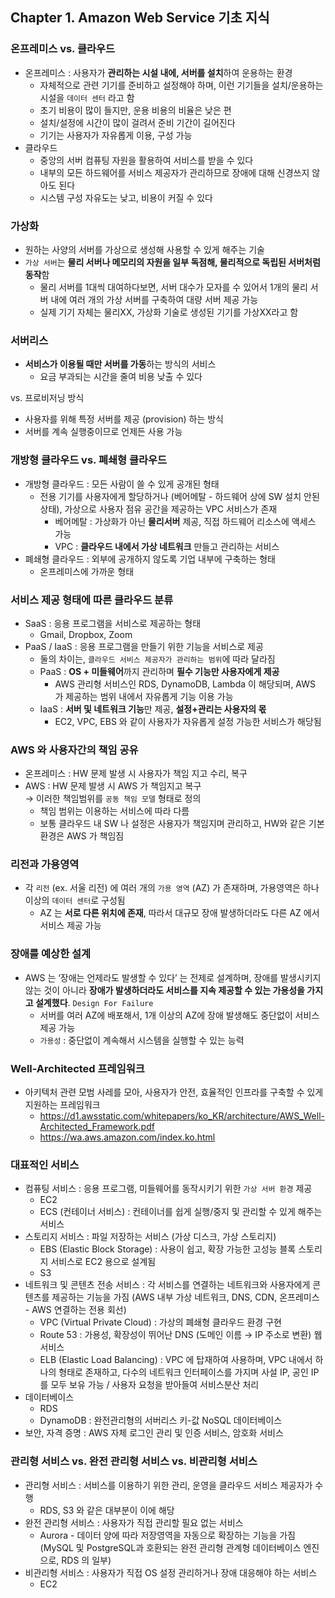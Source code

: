 ## Chapter 1. Amazon Web Service 기초 지식

### 온프레미스 vs. 클라우드

- 온프레미스 : 사용자가 **관리하는 시설 내에, 서버를 설치**하여 운용하는 환경
    - 자체적으로 관련 기기를 준비하고 설정해야 하며, 이런 기기들을 설치/운용하는 시설을 `데이터 센터` 라고 함
    - 초기 비용이 많이 들지만, 운용 비용의 비율은 낮은 편
    - 설치/설정에 시간이 많이 걸려서 준비 기간이 길어진다
    - 기기는 사용자가 자유롭게 이용, 구성 가능
- 클라우드
    - 중앙의 서버 컴퓨팅 자원을 활용하여 서비스를 받을 수 있다
    - 내부의 모든 하드웨어를 서비스 제공자가 관리하므로 장애에 대해 신경쓰지 않아도 된다
    - 시스템 구성 자유도는 낮고, 비용이 커질 수 있다

### 가상화

- 원하는 사양의 서버를 가상으로 생성해 사용할 수 있게 해주는 기술
- `가상 서버`는 **물리 서버나 메모리의 자원을 일부 독점해, 물리적으로 독립된 서버처럼 동작**함
    - 물리 서버를 1대씩 대여하다보면, 서버 대수가 모자를 수 있어서 1개의 물리 서버 내에 여러 개의 가상 서버를 구축하여 대량 서버 제공 가능
    - 실제 기기 자체는 물리XX, 가상화 기술로 생성된 기기를 가상XX라고 함

### 서버리스

- **서비스가 이용될 때만 서버를 가동**하는 방식의 서비스
    - 요금 부과되는 시간을 줄여 비용 낮출 수 있다

vs. 프로비저닝 방식

- 사용자를 위해 특정 서버를 제공 (provision) 하는 방식
- 서버를 계속 실행중이므로 언제든 사용 가능

### 개방형 클라우드 vs. 폐쇄형 클라우드

- 개방형 클라우드 : 모든 사람이 쓸 수 있게 공개된 형태
    - 전용 기기를 사용자에게 할당하거나 (베어메탈 - 하드웨어 상에 SW 설치 안된 상태), 가상으로 사용자 점유 공간을 제공하는 VPC 서비스가 존재
        - 베어메탈 : 가상화가 아닌 **물리서버** 제공, 직접 하드웨어 리소스에 액세스 가능
        - VPC : **클라우드 내에서 가상 네트워크** 만들고 관리하는 서비스
- 폐쇄형 클라우드 : 외부에 공개하지 않도록 기업 내부에 구축하는 형태
    - 온프레미스에 가까운 형태

### 서비스 제공 형태에 따른 클라우드 분류

- SaaS : 응용 프로그램을 서비스로 제공하는 형태
    - Gmail, Dropbox, Zoom
- PaaS / IaaS : 응용 프로그램을 만들기 위한 기능을 서비스로 제공
    - 둘의 차이는, `클라우드 서비스 제공자가 관리하는 범위`에 따라 달라짐
    - PaaS : **OS + 미들웨어**까지 관리하며 **필수 기능만 사용자에게 제공**
        - AWS 관리형 서비스인 RDS, DynamoDB, Lambda 이 해당되며, AWS 가 제공하는 범위 내에서 자유롭게 기능 이용 가능
    - IaaS : **서버 및 네트워크 기능**만 제공, **설정+관리는 사용자의 몫**
        - EC2, VPC, EBS 와 같이 사용자가 자유롭게 설정 가능한 서비스가 해당됨

### AWS 와 사용자간의 책임 공유

- 온프레미스 : HW 문제 발생 시 사용자가 책임 지고 수리, 복구
- AWS : HW 문제 발생 시 AWS 가 책임지고 복구 <br>
    → 이러한 책임범위를 `공동 책임 모델` 형태로 정의
    - 책임 범위는 이용하는 서비스에 따라 다름
    - 보통 클라우드 내 SW 나 설정은 사용자가 책임지며 관리하고, HW와 같은 기본 환경은 AWS 가 책임짐
    

### 리전과 가용영역

- 각 `리전` (ex. 서울 리전) 에 여러 개의 `가용 영역` (AZ) 가 존재하며, 가용영역은 하나 이상의 `데이터 센터`로 구성됨
    - AZ 는 **서로 다른 위치에 존재**, 따라서 대규모 장애 발생하더라도 다른 AZ 에서 서비스 제공 가능

### 장애를 예상한 설계

- AWS 는 ‘장애는 언제라도 발생할 수 있다’ 는 전제로 설계하며, 장애를 발생시키지 않는 것이 아니라 **장애가 발생하더라도 서비스를 지속 제공할 수 있는 가용성을 가지고 설계했다**. `Design For Failure`
    - 서버를 여러 AZ에 배포해서, 1개 이상의 AZ에 장애 발생해도 중단없이 서비스 제공 가능
    - `가용성` : 중단없이 계속해서 시스템을 실행할 수 있는 능력

### Well-Architected 프레임워크

- 아키텍처 관련 모범 사레를 모아, 사용자가 안전, 효율적인 인프라를 구축할 수 있게 지원하는 프레임워크
    - https://d1.awsstatic.com/whitepapers/ko_KR/architecture/AWS_Well-Architected_Framework.pdf
    - https://wa.aws.amazon.com/index.ko.html

### 대표적인 서비스

- 컴퓨팅 서비스 : 응용 프로그램, 미들웨어를 동작시키기 위한 `가상 서버 환경` 제공
    - EC2
    - ECS (컨테이너 서비스) : 컨테이너를 쉽게 실행/중지 및 관리할 수 있게 해주는 서비스
- 스토리지 서비스 : 파일 저장하는 서비스 (가상 디스크, 가상 스토리지)
    - EBS (Elastic Block Storage) : 사용이 쉽고, 확장 가능한 고성능 블록 스토리지 서비스로 EC2 용으로 설계됨
    - S3
- 네트워크 및 콘텐츠 전송 서비스 : 각 서비스를 연결하는 네트워크와 사용자에게 콘텐츠를 제공하는 기능을 가짐 (AWS 내부 가상 네트워크, DNS, CDN, 온프레미스 - AWS 연결하는 전용 회선)
    - VPC (Virtual Private Cloud) : 가상의 폐쇄형 클라우드 환경 구현
    - Route 53 : 가용성, 확장성이 뛰어난 DNS (도메인 이름 → IP 주소로 변환) 웹 서비스
    - ELB (Elastic Load Balancing) : VPC 에 탑재하여 사용하며, VPC 내에서 하나의 형태로 존재하고, 다수의 네트워크 인터페이스를 가지며 사설 IP, 공인 IP 를 모두 보유 가능 / 사용자 요청을 받아들여 서비스분산 처리
- 데이터베이스
    - RDS
    - DynamoDB : 완전관리형의 서버리스 키-값 NoSQL 데이터베이스
- 보안, 자격 증명 : AWS 자체 로그인 관리 및 인증 서비스, 암호화 서비스

### 관리형 서비스 vs. 완전 관리형 서비스 vs. 비관리형 서비스

- 관리형 서비스 : 서비스를 이용하기 위한 관리, 운영을 클라우드 서비스 제공자가 수행
    - RDS, S3 와 같은 대부분이 이에 해당
- 완전 관리형 서비스 : 사용자가 직접 관리할 필요 없는 서비스
    - Aurora - 데이터 양에 따라 저장영역을 자동으로 확장하는 기능을 가짐 (MySQL 및 PostgreSQL과 호환되는 완전 관리형 관계형 데이터베이스 엔진으로, RDS 의 일부)
- 비관리형 서비스 : 사용자가 직접 OS 설정 관리하거나 장애 대응해야 하는 서비스
    - EC2

